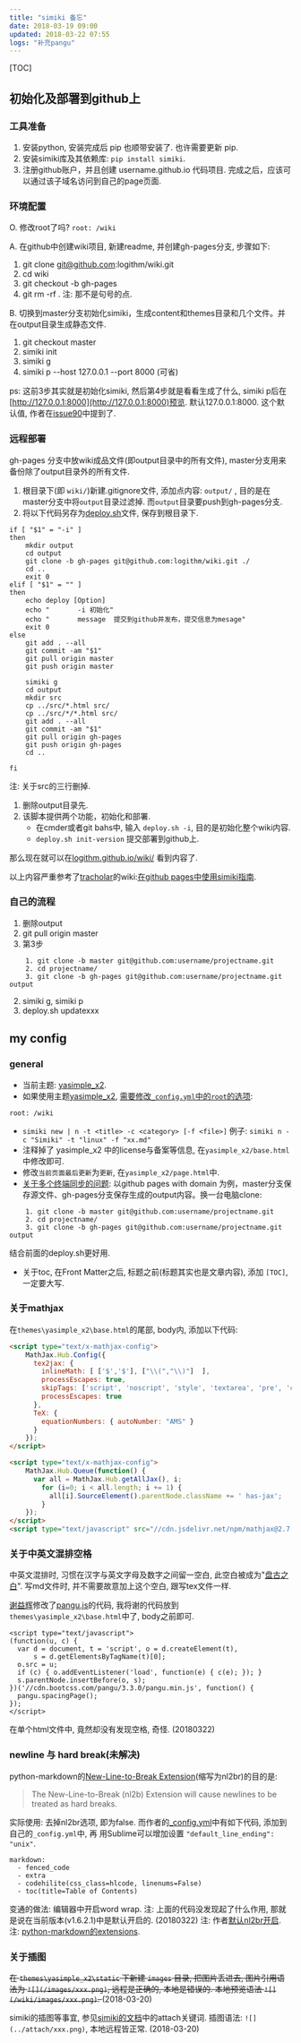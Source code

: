 ```yaml
---
title: "simiki 备忘"
date: 2018-03-19 09:00
updated: 2018-03-22 07:55
logs: "补充pangu"
---
```


[TOC]


## 初始化及部署到github上

### 工具准备
1. 安装python, 安装完成后 pip 也顺带安装了. 也许需要更新 pip.
1. 安装simiki库及其依赖库: `pip install simiki`. 
1. 注册github账户，并且创建 username.github.io 代码项目. 完成之后，应该可以通过该子域名访问到自己的page页面. 


### 环境配置
O. 修改root了吗? `root: /wiki`

A. 在github中创建wiki项目, 新建readme, 并创建gh-pages分支, 步骤如下: 

1. git clone git@github.com:logithm/wiki.git
1. cd wiki
1. git checkout -b gh-pages
1. git rm -rf .
注: 那不是句号的点.

B. 切换到master分支初始化simiki，生成content和themes目录和几个文件。并在output目录生成静态文件. 

1. git checkout master
1. simiki init
1. simiki g
1. simiki p --host 127.0.0.1 --port 8000 (可省)

ps: 这前3步其实就是初始化simiki, 然后第4步就是看看生成了什么, simiki p后在[http://127.0.0.1:8000](http://127.0.0.1:8000)预览. 
默认127.0.0.1:8000. 这个默认值, 作者在[issue90](https://github.com/tankywoo/simiki/issues/90)中提到了.

### 远程部署

gh-pages 分支中放wiki成品文件(即output目录中的所有文件), master分支用来备份除了output目录外的所有文件.

1. 根目录下(即 `wiki/`)新建.gitignore文件, 添加点内容:  `output/` , 目的是在master分支中将`output`目录过滤掉. 
而`output`目录要push到gh-pages分支. 
1. 将以下代码另存为[deploy.sh](https://raw.githubusercontent.com/tracholar/wiki/master/deploy.sh)文件, 保存到根目录下.   
```
if [ "$1" = "-i" ]
then
    mkdir output
    cd output
    git clone -b gh-pages git@github.com:logithm/wiki.git ./
    cd ..
    exit 0
elif [ "$1" = "" ]
then
    echo deploy [Option]
    echo "       -i 初始化"
    echo "       message  提交到github并发布，提交信息为mesage"
    exit 0
else
    git add . --all
    git commit -am "$1"
    git pull origin master
    git push origin master

    simiki g
    cd output
    mkdir src
    cp ../src/*.html src/
    cp ../src/*/*.html src/
    git add . --all
    git commit -am "$1"
    git pull origin gh-pages
    git push origin gh-pages
    cd ..

fi
```
注: 关于src的三行删掉.

1. 删除output目录先.
1. 该脚本提供两个功能，初始化和部署. 
	* 在cmder或者git bahs中, 输入 `deploy.sh -i`, 目的是初始化整个wiki内容.
	* `deploy.sh init-version` 提交部署到github上. 

那么现在就可以在[logithm.github.io/wiki/](logithm.github.io/wiki/) 看到内容了.

以上内容严重参考了[tracholar](http://github.com/tracholar)的wiki:[在github pages中使用simiki指南](https://tracholar.github.io/wiki/web/simiki.html).

### 自己的流程
1. 删除output
1. git pull origin master
1. 第3步
```
    1. git clone -b master git@github.com:username/projectname.git
    2. cd projectname/
    3. git clone -b gh-pages git@github.com:username/projectname.git output
```
2. simiki g, simiki p
2. deploy.sh updatexxx



## my config

### general
*  当前主题: [yasimple_x2](https://github.com/tankywoo/wiki.tankywoo.com/tree/master/themes). 
*  如果使用主题[yasimple_x2](https://github.com/tankywoo/wiki.tankywoo.com/tree/master/themes), [需要修改`_config.yml`中的`root`的选项](https://github.com/tankywoo/simiki/issues/23):  
```
root: /wiki
```
* `simiki new | n -t <title> -c <category> [-f <file>]`
    例子: `simiki n -c "Simiki" -t "linux" -f "xx.md"`
*  注释掉了 yasimple_x2 中的license与备案等信息, 在`yasimple_x2/base.html`中修改即可. 
*  修改`当前页面最后更新`为`更新`, 在`yasimple_x2/page.html`中. 
*  [关于多个终端同步的问题](https://github.com/tankywoo/simiki/issues/23): 
以github pages with domain 为例，master分支保存源文件、gh-pages分支保存生成的output内容。换一台电脑clone:  

```
    1. git clone -b master git@github.com:username/projectname.git
    2. cd projectname/
    3. git clone -b gh-pages git@github.com:username/projectname.git output
```
结合前面的deploy.sh更好用. 

*  关于toc, 在Front Matter之后, 标题之前(标题其实也是文章内容), 添加 `[TOC]`, 一定要大写. 


### 关于mathjax

在`themes\yasimple_x2\base.html`的尾部, body内, 添加以下代码: 

```html
<script type="text/x-mathjax-config">
    MathJax.Hub.Config({
      tex2jax: {
        inlineMath: [ ['$','$'], ["\\(","\\)"]  ],
        processEscapes: true,
        skipTags: ['script', 'noscript', 'style', 'textarea', 'pre', 'code'],
        processEscapes: true
      },
      TeX: {
        equationNumbers: { autoNumber: "AMS" }
      }
    });
</script>

<script type="text/x-mathjax-config">
    MathJax.Hub.Queue(function() {
      var all = MathJax.Hub.getAllJax(), i;
        for (i=0; i < all.length; i += 1) {
          all[i].SourceElement().parentNode.className += ' has-jax';
        }
    });
</script>
<script type="text/javascript" src="//cdn.jsdelivr.net/npm/mathjax@2.7.1/MathJax.js?config=TeX-AMS-MML_HTMLorMML"></script>
```

### 关于中英文混排空格

中英文混排时, 习惯在汉字与英文字母及数字之间留一空白, 此空白被成为"[盘古之白](https://github.com/vinta/pangu.js)". 
写md文件时, 并不需要故意加上这个空白, 跟写tex文件一样. 

[谢益辉](https://yihui.name/cn/2017/05/pangu/)修改了[pangu.js](https://github.com/vinta/pangu.js)的代码, 我将谢的代码放到 `themes\yasimple_x2\base.html`中了, body之前即可.
```
<script type="text/javascript">
(function(u, c) {
  var d = document, t = 'script', o = d.createElement(t),
      s = d.getElementsByTagName(t)[0];
  o.src = u;
  if (c) { o.addEventListener('load', function(e) { c(e); }); }
  s.parentNode.insertBefore(o, s);
})('//cdn.bootcss.com/pangu/3.3.0/pangu.min.js', function() {
  pangu.spacingPage();
});
</script>
```

在单个html文件中, 竟然却没有发现空格, 奇怪. (20180322)


### newline 与 hard break(未解决)
python-markdown的[New-Line-to-Break Extension](https://python-markdown.github.io/extensions/nl2br/)(缩写为nl2br)的目的是: 
> The New-Line-to-Break (nl2b) Extension will cause newlines to be treated as hard breaks.

实际使用: 去掉nl2br选项, 即为false. 而作者的[_config.yml](https://github.com/tankywoo/wiki.tankywoo.com/blob/master/_config.yml)中有如下代码, 添加到自己的`_config.yml`中, 再 用Sublime可以增加设置 `"default_line_ending": "unix"`. 
```
markdown:
  - fenced_code
  - extra
  - codehilite(css_class=hlcode, linenums=False)
  - toc(title=Table of Contents)
```
变通的做法: 编辑器中开启word wrap.
注: 上面的代码没发现起了什么作用, 那就是说在当前版本(v1.6.2.1)中是默认开启的. (20180322)
注: 作者[默认nl2br开启](https://github.com/tankywoo/simiki/blob/master/CHANGELOG.rst#v162-2017-06-02).
注: [python-markdown的extensions](https://python-markdown.github.io/extensions/).



### 关于插图

<del> 在 `themes\yasimple_x2\static` 下新建 `images` 目录, 把图片丢进去, 图片引用语法为 `![](/images/xxx.png)`, 远程是正确的, 本地是错误的. 
本地预览语法 `![](/wiki/images/xxx.png)`. </del> (2018-03-20)

simiki的插图等事宜, 参见[simiki的文档](http://simiki.org/zh-docs/configuration.html)中的attach关键词. 插图语法: `![](../attach/xxx.png)`, 本地远程皆正常. (2018-03-20)
